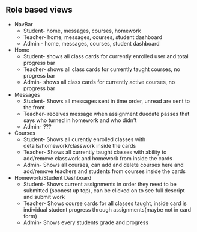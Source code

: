 

Role based views
-----------------


- NavBar 
	- Student- home, messages, courses, homework 
	- Teacher- home, messages, courses, student dashboard
	- Admin  - home, messages, courses, student dashboard	
- Home
	- Student- shows all class cards for currently enrolled user and total progress bar
	- Teacher- shows all class cards for currently taught courses, no progress bar
	- Admin- shows all class cards for currently active courses, no progress bar
- Messages
	- Student- Shows all messages sent in time order, unread are sent to the front
	- Teacher- receives message when assignment duedate passes that says who turned in homework and who didn't
	- Admin- ???
- Courses
	- Student- Shows all curently enrolled classes with details/homework/classwork inside the cards
	- Teacher- Shows all currently taught classes with ability to add/remove classwork and homework from inside the cards
	- Admin- Shows all courses, can add and delete courses here and add/remove teachers and students from courses inside the cards
- Homework/Student Dashboard
	- Student- Shows current assignments in order they need to be submitted (soonest up top), can be clicked on to see full descript and submit work
	- Teacher- Shows course cards for all classes taught, inside card is individual student progress through assignments(maybe not in card form)
	- Admin- Shows every students grade and progress